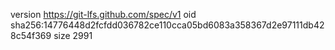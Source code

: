 version https://git-lfs.github.com/spec/v1
oid sha256:14776448d2fcfdd036782ce110cca05bd6083a358367d2e97111db428c54f369
size 2991
